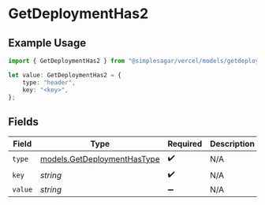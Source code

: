 # GetDeploymentHas2

## Example Usage

```typescript
import { GetDeploymentHas2 } from "@simplesagar/vercel/models/getdeploymentop.js";

let value: GetDeploymentHas2 = {
    type: "header",
    key: "<key>",
};
```

## Fields

| Field                                                            | Type                                                             | Required                                                         | Description                                                      |
| ---------------------------------------------------------------- | ---------------------------------------------------------------- | ---------------------------------------------------------------- | ---------------------------------------------------------------- |
| `type`                                                           | [models.GetDeploymentHasType](../models/getdeploymenthastype.md) | :heavy_check_mark:                                               | N/A                                                              |
| `key`                                                            | *string*                                                         | :heavy_check_mark:                                               | N/A                                                              |
| `value`                                                          | *string*                                                         | :heavy_minus_sign:                                               | N/A                                                              |
